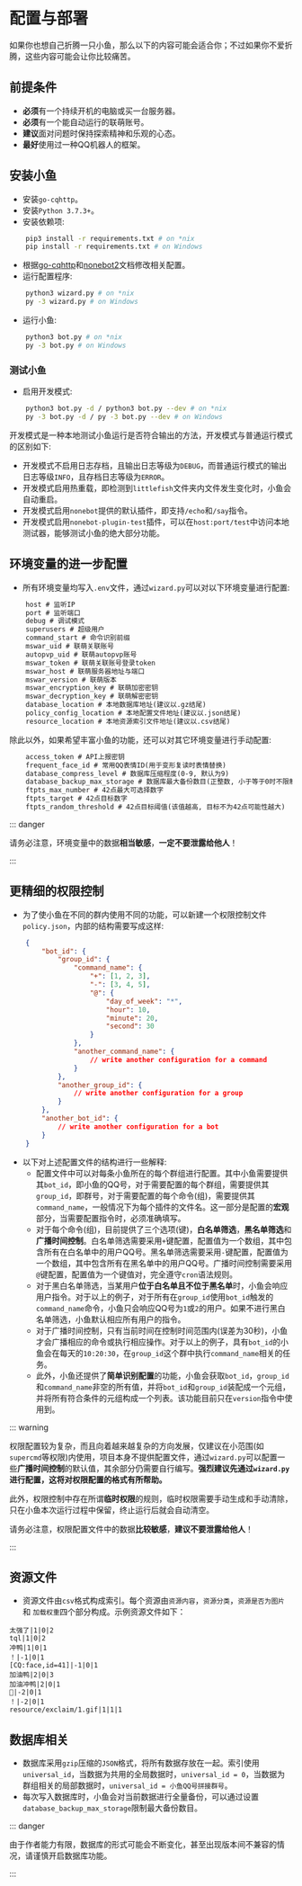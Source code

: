 # 配置与部署
如果你也想自己折腾一只小鱼，那么以下的内容可能会适合你；不过如果你不爱折腾，这些内容可能会让你比较痛苦。

## 前提条件
+   **必须**有一个持续开机的电脑或买一台服务器。
+   **必须**有一个能自动运行的联萌账号。
+   **建议**面对问题时保持探索精神和乐观的心态。
+   **最好**使用过一种QQ机器人的框架。

## 安装小鱼
+   安装`go-cqhttp`。
+   安装`Python 3.7.3+`。
+   安装依赖项:
```bash
    pip3 install -r requirements.txt # on *nix
    pip install -r requirements.txt # on Windows
```
+   根据[go-cqhttp](https://docs.go-cqhttp.org/)和[nonebot2](https://v2.nonebot.dev/)文档修改相关配置。
+   运行配置程序:
```bash
	python3 wizard.py # on *nix
    py -3 wizard.py # on Windows
```
+   运行小鱼:
```bash
    python3 bot.py # on *nix
    py -3 bot.py # on Windows
```

### 测试小鱼
+   启用开发模式:
```bash
    python3 bot.py -d / python3 bot.py --dev # on *nix
    py -3 bot.py -d / py -3 bot.py --dev # on Windows
```

开发模式是一种本地测试小鱼运行是否符合输出的方法，开发模式与普通运行模式的区别如下:
+   开发模式不启用日志存档，且输出日志等级为`DEBUG`，而普通运行模式的输出日志等级`INFO`，且存档日志等级为`ERROR`。
+   开发模式启用热重载，即检测到`littlefish`文件夹内文件发生变化时，小鱼会自动重启。
+   开发模式启用`nonebot`提供的默认插件，即支持`/echo`和`/say`指令。
+   开发模式启用`nonebot-plugin-test`插件，可以在`host:port/test`中访问本地测试器，能够测试小鱼的绝大部分功能。

## 环境变量的进一步配置
+   所有环境变量均写入`.env`文件，通过`wizard.py`可以对以下环境变量进行配置:
```tex
    host # 监听IP
    port # 监听端口
    debug # 调试模式
    superusers # 超级用户
    command_start # 命令识别前缀
    mswar_uid # 联萌关联账号
    autopvp_uid # 联萌autopvp账号
    mswar_token # 联萌关联账号登录token
    mswar_host # 联萌服务器地址与端口
    mswar_version # 联萌版本
    mswar_encryption_key # 联萌加密密钥
    mswar_decryption_key # 联萌解密密钥
    database_location # 本地数据库地址(建议以.gz结尾)
    policy_config_location # 本地配置文件地址(建议以.json结尾)
    resource_location # 本地资源索引文件地址(建议以.csv结尾)
```

除此以外，如果希望丰富小鱼的功能，还可以对其它环境变量进行手动配置:
```tex
	access_token # API上报密钥
	frequent_face_id # 常用QQ表情ID(用于变形复读时表情替换)
	database_compress_level # 数据库压缩程度(0-9, 默认为9)
    database_backup_max_storage # 数据库最大备份数目(正整数, 小于等于0时不限制备份数, 默认为0)
	ftpts_max_number # 42点最大可选择数字
	ftpts_target # 42点目标数字
    ftpts_random_threshold # 42点目标阈值(该值越高, 目标不为42点可能性越大)
```

::: danger

请务必注意，环境变量中的数据**相当敏感**，**一定不要泄露给他人**！

:::

## 更精细的权限控制
+   为了使小鱼在不同的群内使用不同的功能，可以新建一个权限控制文件`policy.json`，内部的结构需要写成这样:
```json
	{
        "bot_id": {
            "group_id": {
                "command_name": {
                    "+": [1, 2, 3],
                    "-": [3, 4, 5],
                    "@": {
                        "day_of_week": "*",
                        "hour": 10,
                        "minute": 20,
                        "second": 30
                    }
                },
                "another_command_name": {
                    // write another configuration for a command
                }
            },
            "another_group_id": {
                // write another configuration for a group
            }
        },
        "another_bot_id": {
            // write another configuration for a bot
        }
	}
```

+   以下对上述配置文件的结构进行一些解释:
    +   配置文件中可以对每条小鱼所在的每个群组进行配置。其中小鱼需要提供其`bot_id`，即小鱼的QQ号，对于需要配置的每个群组，需要提供其`group_id`，即群号，对于需要配置的每个命令(组)，需要提供其`command_name`，一般情况下为每个插件的文件名。这一部分是配置的**宏观**部分，当需要配置指令时，必须准确填写。
    +   对于每个命令(组)，目前提供了三个选项(键)，**白名单筛选**，**黑名单筛选**和**广播时间控制**。白名单筛选需要采用`+`键配置，配置值为一个数组，其中包含所有在白名单中的用户QQ号。黑名单筛选需要采用`-`键配置，配置值为一个数组，其中包含所有在黑名单中的用户QQ号。广播时间控制需要采用`@`键配置，配置值为一个键值对，完全遵守`cron`语法规则。
    +   对于黑白名单筛选，当某用户**位于白名单且不位于黑名单**时，小鱼会响应用户指令。对于以上的例子，对于所有在`group_id`使用`bot_id`触发的`command_name`命令，小鱼只会响应QQ号为`1`或`2`的用户。如果不进行黑白名单筛选，小鱼默认相应所有用户的指令。
    +   对于广播时间控制，只有当前时间在控制时间范围内(误差为30秒)，小鱼才会广播相应的命令或执行相应操作。对于以上的例子，具有`bot_id`的小鱼会在每天的`10:20:30`，在`group_id`这个群中执行`command_name`相关的任务。
    +   此外，小鱼还提供了**简单识别配置**的功能，小鱼会获取`bot_id`，`group_id`和`command_name`非空的所有值，并将`bot_id`和`group_id`装配成一个元组，并将所有符合条件的元组构成一个列表。该功能目前只在`version`指令中使用到。

::: warning

权限配置较为复杂，而且向着越来越复杂的方向发展，仅建议在小范围(如`supercmd`等权限)内使用，项目本身不提供配置文件，通过`wizard.py`可以配置一些**广播时间控制**的默认值，其余部分仍需要自行编写。**强烈建议先通过`wizard.py`进行配置，这将对权限配置的格式有所帮助。**

此外，权限控制中存在所谓**临时权限**的规则，临时权限需要手动生成和手动清除，只在小鱼本次运行过程中保留，终止运行后就会自动清空。

请务必注意，权限配置文件中的数据**比较敏感**，**建议不要泄露给他人**！

:::

## 资源文件
+   资源文件由`csv`格式构成索引。每个资源由`资源内容`，`资源分类`，`资源是否为图片` 和 `加载权重`四个部分构成。示例资源文件如下：

```csv
太强了|1|0|2
tql|1|0|2
冲鸭|1|0|1
！|-1|0|1
[CQ:face,id=41]|-1|0|1
加油鸭|2|0|3
加油冲鸭|2|0|1
💪|-2|0|1
！|-2|0|1
resource/exclaim/1.gif|1|1|1
```

## 数据库相关
+   数据库采用`gzip`压缩的`JSON`格式，将所有数据存放在一起。索引使用`universal_id`，当数据为共用的全局数据时，`universal_id = 0`，当数据为群组相关的局部数据时，`universal_id = 小鱼QQ号拼接群号`。
+   每次写入数据库时，小鱼会对当前数据进行全量备份，可以通过设置`database_backup_max_storage`限制最大备份数目。

::: danger

由于作者能力有限，数据库的形式可能会不断变化，甚至出现版本间不兼容的情况，请谨慎开启数据库功能。

:::
